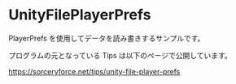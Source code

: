 # UnityFilePlayerPrefs
PlayerPrefs を使用してデータを読み書きするサンプルです。

プログラムの元となっている Tips は以下のページで公開しています。

https://sorceryforce.net/tips/unity-file-player-prefs

